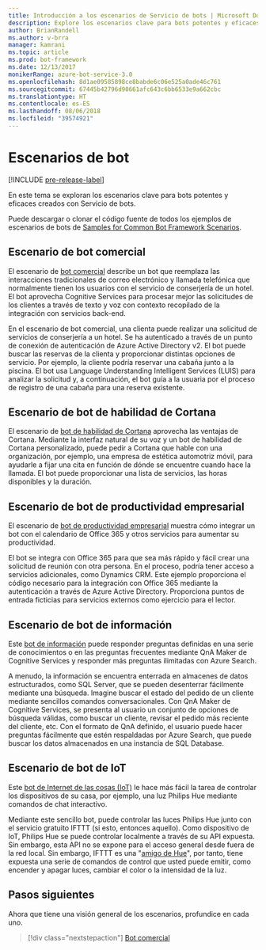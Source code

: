 ```yaml
---
title: Introducción a los escenarios de Servicio de bots | Microsoft Docs
description: Explore los escenarios clave para bots potentes y eficaces creados con Servicio de bots.
author: BrianRandell
ms.author: v-brra
manager: kamrani
ms.topic: article
ms.prod: bot-framework
ms.date: 12/13/2017
monikerRange: azure-bot-service-3.0
ms.openlocfilehash: 8d1ae09585898ce8babde6c06e525a0ade46c761
ms.sourcegitcommit: 67445b42796d90661afc643c6bb6533e9a662cbc
ms.translationtype: HT
ms.contentlocale: es-ES
ms.lasthandoff: 08/06/2018
ms.locfileid: "39574921"
---
```

# <a name="bot-scenarios"></a>Escenarios de bot

[!INCLUDE [pre-release-label](includes/pre-release-label-v3.md)]

En este tema se exploran los escenarios clave para bots potentes y eficaces creados con Servicio de bots.

Puede descargar o clonar el código fuente de todos los ejemplos de escenarios de bots de [Samples for Common Bot Framework Scenarios](https://aka.ms/bot/scenarios).

## <a name="commerce-bot-scenario"></a>Escenario de bot comercial
El escenario de [bot comercial](bot-service-scenario-commerce.md) describe un bot que reemplaza las interacciones tradicionales de correo electrónico y llamada telefónica que normalmente tienen los usuarios con el servicio de conserjería de un hotel. El bot aprovecha Cognitive Services para procesar mejor las solicitudes de los clientes a través de texto y voz con contexto recopilado de la integración con servicios back-end.

En el escenario de bot comercial, una clienta puede realizar una solicitud de servicios de conserjería a un hotel. Se ha autenticado a través de un punto de conexión de autenticación de Azure Active Directory v2. El bot puede buscar las reservas de la clienta y proporcionar distintas opciones de servicio. Por ejemplo, la cliente podría reservar una cabaña junto a la piscina. El bot usa Language Understanding Intelligent Services (LUIS) para analizar la solicitud y, a continuación, el bot guía a la usuaria por el proceso de registro de una cabaña para una reserva existente.

## <a name="cortana-skill-bot-scenario"></a>Escenario de bot de habilidad de Cortana
El escenario de [bot de habilidad de Cortana](bot-service-scenario-cortana-skill.md) aprovecha las ventajas de Cortana. Mediante la interfaz natural de su voz y un bot de habilidad de Cortana personalizado, puede pedir a Cortana que hable con una organización, por ejemplo, una empresa de estética automotriz móvil, para ayudarle a fijar una cita en función de dónde se encuentre cuando hace la llamada. El bot puede proporcionar una lista de servicios, las horas disponibles y la duración.

## <a name="enterprise-productivity-bot-scenario"></a>Escenario de bot de productividad empresarial
El escenario de [bot de productividad empresarial](bot-service-scenario-enterprise-productivity.md) muestra cómo integrar un bot con el calendario de Office 365 y otros servicios para aumentar su productividad.

El bot se integra con Office 365 para que sea más rápido y fácil crear una solicitud de reunión con otra persona. En el proceso, podría tener acceso a servicios adicionales, como Dynamics CRM. Este ejemplo proporciona el código necesario para la integración con Office 365 mediante la autenticación a través de Azure Active Directory. Proporciona puntos de entrada ficticias para servicios externos como ejercicio para el lector.

## <a name="information-bot-scenario"></a>Escenario de bot de información
Este [bot de información](bot-service-scenario-informational.md) puede responder preguntas definidas en una serie de conocimientos o en las preguntas frecuentes mediante QnA Maker de Cognitive Services y responder más preguntas ilimitadas con Azure Search.

A menudo, la información se encuentra enterrada en almacenes de datos estructurados, como SQL Server, que se pueden desenterrar fácilmente mediante una búsqueda. Imagine buscar el estado del pedido de un cliente mediante sencillos comandos conversacionales. Con QnA Maker de Cognitive Services, se presenta al usuario un conjunto de opciones de búsqueda válidas, como buscar un cliente, revisar el pedido más reciente del cliente, etc. Con el formato de QnA definido, el usuario puede hacer preguntas fácilmente que estén respaldadas por Azure Search, que puede buscar los datos almacenados en una instancia de SQL Database.

## <a name="iot-bot-scenario"></a>Escenario de bot de IoT
Este [bot de Internet de las cosas (IoT)](bot-service-scenario-internet-things.md) le hace más fácil la tarea de controlar los dispositivos de su casa, por ejemplo, una luz Philips Hue mediante comandos de chat interactivo.

Mediante este sencillo bot, puede controlar las luces Philips Hue junto con el servicio gratuito IFTTT (si esto, entonces aquello). Como dispositivo de IoT, Philips Hue se puede controlar localmente a través de su API expuesta. Sin embargo, esta API no se expone para el acceso general desde fuera de la red local. Sin embargo, IFTTT es una "[amigo de Hue](http://www2.meethue.com/en-us/friends-of-hue/ifttt/)", por tanto, tiene expuesta una serie de comandos de control que usted puede emitir, como encender y apagar luces, cambiar el color o la intensidad de la luz.

## <a name="next-steps"></a>Pasos siguientes
Ahora que tiene una visión general de los escenarios, profundice en cada uno.

> [!div class="nextstepaction"]
> [Bot comercial](bot-service-scenario-commerce.md)
